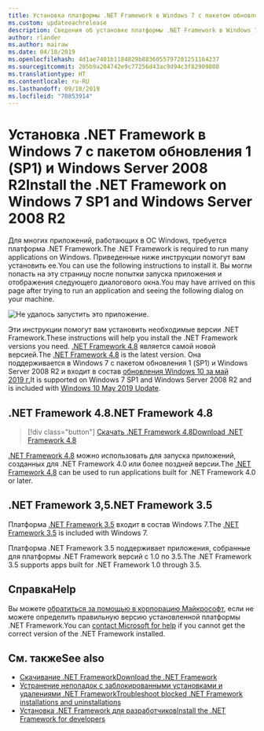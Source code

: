 ```yaml
---
title: Установка платформы .NET Framework в Windows 7 с пакетом обновления 1 (SP1)
ms.custom: updateeachrelease
description: Сведения об установке платформы .NET Framework в Windows 7 с пакетом обновления 1 (SP1).
author: rlander
ms.author: mairaw
ms.date: 04/18/2019
ms.openlocfilehash: 4d1ae7401b1184829b8836055797281251164237
ms.sourcegitcommit: 205b9a204742e9c77256d43ac9d94c3f82909808
ms.translationtype: HT
ms.contentlocale: ru-RU
ms.lasthandoff: 09/10/2019
ms.locfileid: "70853914"
---
```

# <a name="install-the-net-framework-on-windows-7-sp1-and-windows-server-2008-r2"></a><span data-ttu-id="18c57-103">Установка .NET Framework в Windows 7 с пакетом обновления 1 (SP1) и Windows Server 2008 R2</span><span class="sxs-lookup"><span data-stu-id="18c57-103">Install the .NET Framework on Windows 7 SP1 and Windows Server 2008 R2</span></span>

<span data-ttu-id="18c57-104">Для многих приложений, работающих в ОС Windows, требуется платформа .NET Framework.</span><span class="sxs-lookup"><span data-stu-id="18c57-104">The .NET Framework is required to run many applications on Windows.</span></span> <span data-ttu-id="18c57-105">Приведенные ниже инструкции помогут вам установить ее.</span><span class="sxs-lookup"><span data-stu-id="18c57-105">You can use the following instructions to install it.</span></span> <span data-ttu-id="18c57-106">Вы могли попасть на эту страницу после попытки запуска приложения и отображения следующего диалогового окна.</span><span class="sxs-lookup"><span data-stu-id="18c57-106">You may have arrived on this page after trying to run an application and seeing the following dialog on your machine.</span></span>

![Не удалось запустить это приложение.](./media/this-application-could-not-be-started.png)

<span data-ttu-id="18c57-108">Эти инструкции помогут вам установить необходимые версии .NET Framework.</span><span class="sxs-lookup"><span data-stu-id="18c57-108">These instructions will help you install the .NET Framework versions you need.</span></span> <span data-ttu-id="18c57-109">[.NET Framework 4.8](https://github.com/Microsoft/dotnet/tree/master/releases/net48) является самой новой версией.</span><span class="sxs-lookup"><span data-stu-id="18c57-109">The [.NET Framework 4.8](https://github.com/Microsoft/dotnet/tree/master/releases/net48) is the latest version.</span></span> <span data-ttu-id="18c57-110">Она поддерживается в Windows 7 с пакетом обновления 1 (SP1) и Windows Server 2008 R2 и входит в состав [обновления Windows 10 за май 2019 г.](https://support.microsoft.com/help/4028685/windows-10-get-the-update)</span><span class="sxs-lookup"><span data-stu-id="18c57-110">It is supported on Windows 7 SP1 and Windows Server 2008 R2 and is included with [Windows 10 May 2019 Update](https://support.microsoft.com/help/4028685/windows-10-get-the-update).</span></span>

## <a name="net-framework-48"></a><span data-ttu-id="18c57-111">.NET Framework 4.8</span><span class="sxs-lookup"><span data-stu-id="18c57-111">.NET Framework 4.8</span></span>

> [!div class="button"]
> [<span data-ttu-id="18c57-112">Скачать .NET Framework 4.8</span><span class="sxs-lookup"><span data-stu-id="18c57-112">Download .NET Framework 4.8</span></span>](https://dotnet.microsoft.com/download/dotnet-framework/net48)

<span data-ttu-id="18c57-113">[.NET Framework 4.8](https://github.com/Microsoft/dotnet/tree/master/releases/net48) можно использовать для запуска приложений, созданных для .NET Framework 4.0 или более поздней версии.</span><span class="sxs-lookup"><span data-stu-id="18c57-113">The [.NET Framework 4.8](https://github.com/Microsoft/dotnet/tree/master/releases/net48) can be used to run applications built for .NET Framework 4.0 or later.</span></span>

## <a name="net-framework-35"></a><span data-ttu-id="18c57-114">.NET Framework 3,5</span><span class="sxs-lookup"><span data-stu-id="18c57-114">.NET Framework 3.5</span></span>

<span data-ttu-id="18c57-115">Платформа [.NET Framework 3.5](https://www.microsoft.com/download/details.aspx?id=21) входит в состав Windows 7.</span><span class="sxs-lookup"><span data-stu-id="18c57-115">The [.NET Framework 3.5](https://www.microsoft.com/download/details.aspx?id=21) is included with Windows 7.</span></span>

<span data-ttu-id="18c57-116">Платформа .NET Framework 3.5 поддерживает приложения, собранные для платформы .NET Framework версий с 1.0 по 3.5.</span><span class="sxs-lookup"><span data-stu-id="18c57-116">The .NET Framework 3.5 supports apps built for .NET Framework 1.0 through 3.5.</span></span>

## <a name="help"></a><span data-ttu-id="18c57-117">Справка</span><span class="sxs-lookup"><span data-stu-id="18c57-117">Help</span></span>

<span data-ttu-id="18c57-118">Вы можете [обратиться за помощью в корпорацию Майкрософт](mailto:dotnet-install-help@service.microsoft.com?subject=Install-Help), если не можете определить правильную версию установленной платформы .NET Framework.</span><span class="sxs-lookup"><span data-stu-id="18c57-118">You can [contact Microsoft for help](mailto:dotnet-install-help@service.microsoft.com?subject=Install-Help) if you cannot get the correct version of the .NET Framework installed.</span></span>

## <a name="see-also"></a><span data-ttu-id="18c57-119">См. также</span><span class="sxs-lookup"><span data-stu-id="18c57-119">See also</span></span>

- [<span data-ttu-id="18c57-120">Скачивание .NET Framework</span><span class="sxs-lookup"><span data-stu-id="18c57-120">Download the .NET Framework</span></span>](https://dotnet.microsoft.com/download)
- [<span data-ttu-id="18c57-121">Устранение неполадок с заблокированными установками и удалениями .NET Framework</span><span class="sxs-lookup"><span data-stu-id="18c57-121">Troubleshoot blocked .NET Framework installations and uninstallations</span></span>](troubleshoot-blocked-installations-and-uninstallations.md)
- [<span data-ttu-id="18c57-122">Установка .NET Framework для разработчиков</span><span class="sxs-lookup"><span data-stu-id="18c57-122">Install the .NET Framework for developers</span></span>](guide-for-developers.md)
